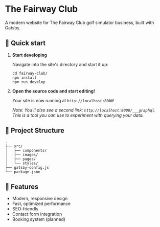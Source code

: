 # The Fairway Club

A modern website for The Fairway Club golf simulator business, built with Gatsby.

## 🚀 Quick start

1. **Start developing**

   Navigate into the site's directory and start it up:

   ```shell
   cd fairway-club/
   npm install
   npm run develop
   ```

2. **Open the source code and start editing!**

   Your site is now running at `http://localhost:8000`!

   _Note: You'll also see a second link: _`http://localhost:8000/___graphql`_. This is a tool you can use to experiment with querying your data._

## 🧐 Project Structure

    .
    ├── src/
    │   ├── components/
    │   ├── images/
    │   ├── pages/
    │   └── styles/
    ├── gatsby-config.js
    └── package.json

## 🎯 Features

- Modern, responsive design
- Fast, optimized performance
- SEO-friendly
- Contact form integration
- Booking system (planned)
